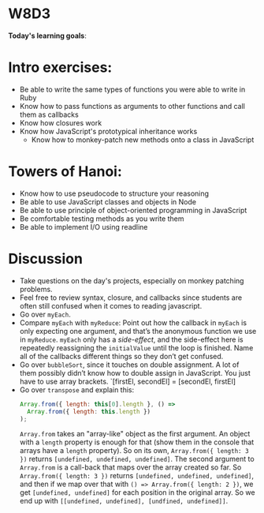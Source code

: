 # W8D3

**Today's learning goals**:
# Intro exercises:
* Be able to write the same types of functions you were able to write in Ruby
* Know how to pass functions as arguments to other functions and call them as callbacks
* Know how closures work
* Know how JavaScript's prototypical inheritance works
  * Know how to monkey-patch new methods onto a class in JavaScript
# Towers of Hanoi:
* Know how to use pseudocode to structure your reasoning
* Be able to use JavaScript classes and objects in Node
* Be able to use principle of object-oriented programming in JavaScript
* Be comfortable testing methods as you write them
* Be able to implement I/O using readline

# Discussion
- Take questions on the day's projects, especially on monkey patching problems. 
- Feel free to review syntax, closure, and callbacks since students are often still confused when it comes to reading javascript. 
- Go over `myEach`.
- Compare `myEach` with `myReduce`: Point out how the callback in `myEach` is only expecting one argument, and that’s the anonymous function we use in `myReduce`. `myEach` only has a _side-effect_, and the side-effect here is repeatedly reassigning the `initialValue` until the loop is finished. Name all of the callbacks different things so they don’t get confused.
- Go over `bubbleSort`, since it touches on double assignment. A lot of them possibly didn’t know how to double assign in JavaScript. You just have to use array brackets. `[firstEl, secondEl] = [secondEl, firstEl]
- Go over `transpose` and explain this:
  ```javascript
  Array.from({ length: this[0].length }, () =>
    Array.from({ length: this.length })
  );
  ```
  `Array.from` takes an "array-like" object as the first argument. An object with a `length` property is enough for that (show them in the console that arrays have a `length` property). So on its own, `Array.from({ length: 3 })` returns `[undefined, undefined, undefined]`. The second argument to `Array.from` is a call-back that maps over the array created so far. So `Array.from({ length: 3 })` returns `[undefined, undefined, undefined]`, and then if we map over that with `() => Array.from({ length: 2 })`, we get `[undefined, undefined]` for each position in the original array. So we end up with `[[undefined, undefined], [undfined, undefined]]`.